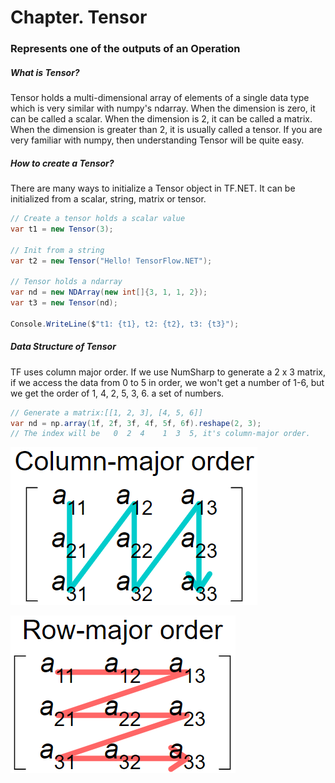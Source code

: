 # Chapter. Tensor

### Represents one of the outputs of an Operation



##### What is Tensor?

Tensor holds a multi-dimensional array of elements of a single data type which is very similar with numpy's ndarray. When the dimension is zero, it can be called a scalar. When the dimension is 2, it can be called a matrix. When the dimension is greater than 2, it is usually called a tensor. If you are very familiar with numpy, then understanding Tensor will be quite easy.



##### How to create a Tensor?

There are many ways to initialize a Tensor object in TF.NET. It can be initialized from a scalar, string, matrix or tensor.

```csharp
// Create a tensor holds a scalar value
var t1 = new Tensor(3);

// Init from a string
var t2 = new Tensor("Hello! TensorFlow.NET");

// Tensor holds a ndarray
var nd = new NDArray(new int[]{3, 1, 1, 2});
var t3 = new Tensor(nd);

Console.WriteLine($"t1: {t1}, t2: {t2}, t3: {t3}");
```



##### Data Structure of Tensor





TF uses column major order. If we use NumSharp to generate a 2 x 3 matrix, if we access the data from 0 to 5 in order, we won't get a number of 1-6, but we get the order of 1, 4, 2, 5, 3, 6. a set of numbers.

```cs
// Generate a matrix:[[1, 2, 3], [4, 5, 6]]
var nd = np.array(1f, 2f, 3f, 4f, 5f, 6f).reshape(2, 3);
// The index will be   0  2  4    1  3  5, it's column-major order.
```



![column-major order](_static/column-major-order.png)

![row-major order](_static/row-major-order.png)
